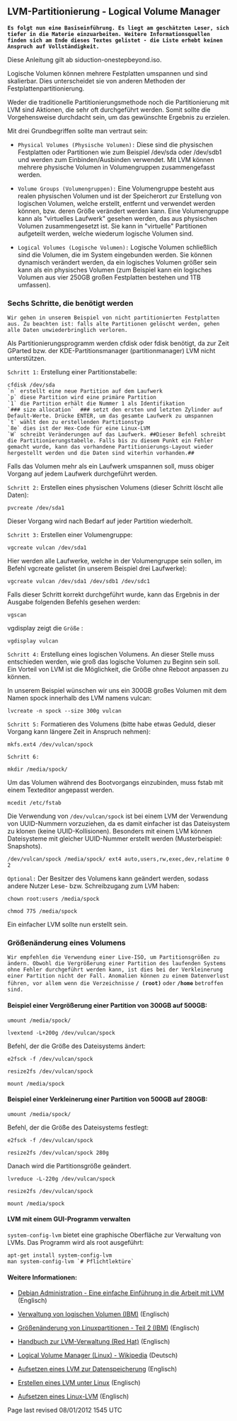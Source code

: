 <div class="divider" id="part-lvm"></div>

## LVM-Partitionierung - Logical Volume Manager

**`Es folgt nun eine Basiseinführung. Es liegt am geschätzten Leser, sich tiefer in die Materie einzuarbeiten. Weitere Informationsquellen finden sich am Ende dieses Textes gelistet - die Liste erhebt keinen Anspruch auf Vollständigkeit.`** 

Diese Anleitung gilt ab siduction-onestepbeyond.iso.

Logische Volumen können mehrere Festplatten umspannen und sind skalierbar. Dies unterscheidet sie von anderen Methoden der Festplattenpartitionierung.

Weder die traditionelle Partitionierungsmethode noch die Partitionierung mit LVM sind Aktionen, die sehr oft durchgeführt werden. Somit sollte die Vorgehensweise durchdacht sein, um das gewünschte Ergebnis zu erzielen.

Mit drei Grundbegriffen sollte man vertraut sein:

+ `Physical Volumes (Physische Volumen):`  Diese sind die physischen Festplatten oder Partitionen wie zum Beispiel /dev/sda oder /dev/sdb1 und werden zum Einbinden/Ausbinden verwendet. Mit LVM können mehrere physische Volumen in Volumengruppen zusammengefasst werden.

+ `Volume Groups (Volumengruppen):`  Eine Volumengruppe besteht aus realen physischen Volumen und ist der Speicherort zur Erstellung von logischen Volumen, welche erstellt, entfernt und verwendet werden können, bzw. deren Größe verändert werden kann. Eine Volumengruppe kann als "virtuelles Laufwerk" gesehen werden, das aus physischen Volumen zusammengesetzt ist. Sie kann in "virtuelle" Partitionen aufgeteilt werden, welche wiederum logische Volumen sind.

+ `Logical Volumes (Logische Volumen):`  Logische Volumen schließlich sind die Volumen, die im System eingebunden werden. Sie können dynamisch verändert werden, da ein logisches Volumen größer sein kann als ein physisches Volumen (zum Beispiel kann ein logisches Volumen aus vier 250GB großen Festplatten bestehen und 1TB umfassen).

### Sechs Schritte, die benötigt werden

`Wir gehen in unserem Beispiel von nicht partitionierten Festplatten aus. Zu beachten ist: falls alte Partitionen gelöscht werden, gehen alle Daten unwiederbringlich verloren.` 

Als Partitionierungsprogramm werden cfdisk oder fdisk benötigt, da zur Zeit GParted bzw. der KDE-Partitionsmanager (partitionmanager) LVM nicht unterstützen.

`Schritt 1:`  Erstellung einer Partitionstabelle:

~~~
cfdisk /dev/sda
`n` erstellt eine neue Partition auf dem Laufwerk
`p` diese Partition wird eine primäre Partition
`1` die Partition erhält die Nummer 1 als Identifikation
`### size allocation`  ### setzt den ersten und letzten Zylinder auf Default-Werte. Drücke ENTER, um das gesamte Laufwerk zu umspannen
`t` wählt den zu erstellenden Partitionstyp
`8e` dies ist der Hex-Code für eine Linux-LVM
`W` schreibt Veränderungen auf das Laufwerk. ##Dieser Befehl schreibt die Partitionierungstabelle. Falls bis zu diesem Punkt ein Fehler gemacht wurde, kann das vorhandene Partitionierungs-Layout wieder hergestellt werden und die Daten sind witerhin vorhanden.##
~~~

Falls das Volumen mehr als ein Laufwerk umspannen soll, muss obiger Vorgang auf jedem Laufwerk durchgeführt werden.

`Schritt 2:`  Erstellen eines physischen Volumens (dieser Schritt löscht alle Daten):

~~~
pvcreate /dev/sda1
~~~

Dieser Vorgang wird nach Bedarf auf jeder Partition wiederholt.

`Schritt 3:`  Erstellen einer Volumengruppe:

~~~
vgcreate vulcan /dev/sda1
~~~

Hier werden alle Laufwerke, welche in der Volumengruppe sein sollen, im Befehl vgcreate gelistet (in unserem Beispiel drei Laufwerke):

~~~
vgcreate vulcan /dev/sda1 /dev/sdb1 /dev/sdc1
~~~

Falls dieser Schritt korrekt durchgeführt wurde, kann das Ergebnis in der Ausgabe folgenden Befehls gesehen werden:

~~~
vgscan
~~~

vgdisplay zeigt die `Größe` :

~~~
vgdisplay vulcan
~~~

`Schritt 4:`  Erstellung eines logischen Volumens. An dieser Stelle muss entschieden werden, wie groß das logische Volumen zu Beginn sein soll. Ein Vorteil von LVM ist die Möglichkeit, die Größe ohne Reboot anpassen zu können.

In unserem Beispiel wünschen wir uns ein 300GB großes Volumen mit dem Namen spock innerhalb des LVM namens vulcan:

~~~
lvcreate -n spock --size 300g vulcan
~~~

`Schritt 5:`  Formatieren des Volumens (bitte habe etwas Geduld, dieser Vorgang kann längere Zeit in Anspruch nehmen):


~~~
mkfs.ext4 /dev/vulcan/spock
~~~

`Schritt 6:` 

~~~
mkdir /media/spock/
~~~

Um das Volumen während des Bootvorgangs einzubinden, muss fstab mit einem Texteditor angepasst werden. 

~~~
mcedit /etc/fstab
~~~

Die Verwendung von `/dev/vulcan/spock`  ist bei einem LVM der Verwendung von UUID-Nummern vorzuziehen, da es damit einfacher ist das Dateisystem zu klonen (keine UUID-Kollisionen). Besonders mit einem LVM können Dateisysteme mit gleicher UUID-Nummer erstellt werden (Musterbeispiel: Snapshots).

~~~
/dev/vulcan/spock /media/spock/ ext4 auto,users,rw,exec,dev,relatime 0 2
~~~

`Optional:`  Der Besitzer des Volumens kann geändert werden, sodass andere Nutzer Lese- bzw. Schreibzugang zum LVM haben:

~~~
chown root:users /media/spock
~~~

~~~
chmod 775 /media/spock
~~~

Ein einfacher LVM sollte nun erstellt sein.

### Größenänderung eines Volumens

`Wir empfehlen die Verwendung einer Live-ISO, um Partitionsgrößen zu ändern. Obwohl die Vergrößerung einer Partition des laufenden Systems ohne Fehler durchgeführt werden kann, ist dies bei der Verkleinerung einer Partition nicht der Fall. Anomalien können zu einem Datenverlust führen, vor allem wenn die Verzeichnisse`  **`/ (root)`**  `oder`  **`/home`**  `betroffen sind.`

#### Beispiel einer Vergrößerung einer Partition von 300GB auf 500GB:

~~~
umount /media/spock/
~~~

~~~
lvextend -L+200g /dev/vulcan/spock
~~~

Befehl, der die Größe des Dateisystems ändert:

~~~
e2fsck -f /dev/vulcan/spock
~~~

~~~
resize2fs /dev/vulcan/spock
~~~

~~~
mount /media/spock
~~~

#### Beispiel einer Verkleinerung einer Partition von 500GB auf 280GB:

~~~
umount /media/spock/
~~~

Befehl, der die Größe des Dateisystems festlegt:

~~~
e2fsck -f /dev/vulcan/spock
~~~

~~~
resize2fs /dev/vulcan/spock 280g
~~~

Danach wird die Partitionsgröße geändert.

~~~
lvreduce -L-220g /dev/vulcan/spock
~~~

~~~
resize2fs /dev/vulcan/spock
~~~

~~~
mount /media/spock
~~~

#### LVM mit einem GUI-Programm verwalten

`system-config-lvm`  bietet eine graphische Oberfläche zur Verwaltung von LVMs. Das Programm wird als root ausgeführt:

~~~
apt-get install system-config-lvm
man system-config-lvm `# Pflichtlektüre` 
~~~

#### Weitere Informationen:

+ [Debian Administration - Eine einfache Einführung in die Arbeit mit LVM](http://www.debian-administration.org/articles/410)  (Englisch)

+ [Verwaltung von logischen Volumen (IBM)](http://www.ibm.com/developerworks/linux/library/l-lvm2/)  (Englisch)

+ [Größenänderung von Linuxpartitionen - Teil 2 (IBM)](http://www.ibm.com/developerworks/linux/library/l-resizing-partitions-2/index.html)  (Englisch)

+  [Handbuch zur LVM-Verwaltung (Red Hat)](http://docs.google.com/viewer?a=v&amp;q=cache:1RMpacheCBcJ:www.redhat.com/docs/en-US/Red_Hat_Enterprise_Linux/5.4/pdf/Logical_Volume_Manager_Administration.pdf+%22Logical+Volume+Manager+Administration+%22&amp;hl=en&amp;pid=bl&amp;srcid=ADGEEShRiptIjzsnPNsCs4RgyUFNWkYcrDc3SkBSD6cTq39D6wye5JM3tP_ehcn37I5VWs84I_HI45rvG-n6YG4R2fE8hqDByq-KPhNEkha4zwphrR7QIUVnUz6omwY85e-ZEXX723Js&amp;sig=AHIEtbSJyxEst6Wue7_1_TeDYwB480azEw)  (Englisch)

+  [Logical Volume Manager (Linux) - Wikipedia](http://de.wikipedia.org/wiki/Logical_Volume_Manager)  (Deutsch)

+  [Aufsetzen eines LVM zur Datenspeicherung](http://thelinuxexperiment.com/guinea-pigs/jon-f/setting-up-an-lvm-for-storage/)  (Englisch)

+  [Erstellen eines LVM unter Linux](http://linuxhelp.blogspot.com/2005/04/creating-lvm-in-linux.html)  (Englisch)

+  [Aufsetzen eines Linux-LVM](http://www.linuxconfig.org/Linux_lvm_-_Logical_Volume_Manager)  (Englisch)

<div id="rev">Page last revised 08/01/2012 1545 UTC</div>
